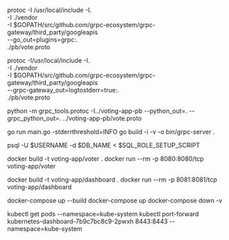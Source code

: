 
protoc -I /usr/local/include -I. \
  -I ./vendor \
  -I $GOPATH/src/github.com/grpc-ecosystem/grpc-gateway/third_party/googleapis \
  --go_out=plugins=grpc:. \
  ./pb/vote.proto

protoc -I/usr/local/include -I. \
  -I ./vendor \
  -I $GOPATH/src/github.com/grpc-ecosystem/grpc-gateway/third_party/googleapis \
  --grpc-gateway_out=logtostderr=true:. \
  ./pb/vote.proto




python -m grpc_tools.protoc -I../voting-app-pb --python_out=. --grpc_python_out=. ../voting-app-pb/vote.proto

go run main.go -stderrthreshold=INFO
go build -i -v -o bin/grpc-server .

psql -U $USERNAME -d $DB_NAME < $SQL_ROLE_SETUP_SCRIPT

docker build -t voting-app/voter .
docker run --rm -p 8080:8080/tcp voting-app/voter

docker build -t voting-app/dashboard .
docker run --rm -p 8081:8081/tcp voting-app/dashboard

docker-compose up --build
docker-compose up
docker-compose down -v

kubectl get pods --namespace=kube-system
kubectl port-forward kubernetes-dashboard-7b9c7bc8c9-2pwxh 8443:8443 --namespace=kube-system
